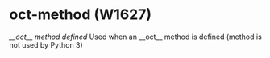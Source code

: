 # oct-method (W1627)

*\_\_oct\_\_ method defined* Used when an \_\_oct\_\_ method is defined
(method is not used by Python 3)
